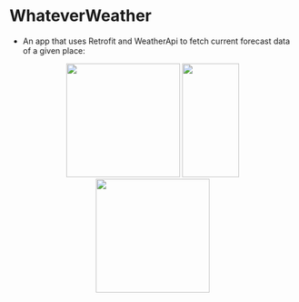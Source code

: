 # WhateverWeather

- An app that uses Retrofit and WeatherApi to fetch current forecast data of a given place:

<p align="center">
<img width="200" height="200" src="https://github.com/fesvieira/WhateverWeather/assets/65823376/3205b7c0-ffb6-4cf3-914b-9409924dcdb3" />
<img width="100" height="200" src="https://github.com/fesvieira/WhateverWeather/assets/65823376/060fb420-f8eb-42e1-8d16-08b82ef0a7a4" />
<img width="200" height="200" src="https://github.com/fesvieira/WhateverWeather/assets/65823376/f20b3747-4719-4730-abd2-7aa636375136" />
</p>
